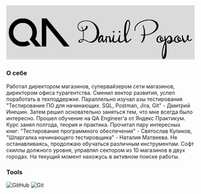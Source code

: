 ![Header](https://github.com/dvpopov11/dvpopov11/blob/master/myfiles/logo.png?raw=true)
### О себе

Работал директором магазинов, супервайзером сети магазинов, директором офиса турагентства. Сменил вектор развития, успел поработать в техподдержке. Параллельно изучал азы тестирования "Тестирование ПО для начинающих. SQL, Postman, Jira, Git" - Дмитрий Инешин. Затем решил основательно заняться тем, что мне всегда было интересно. Прошел обучение на QA Engineer'a от Яндекс Практикум. Курс занял полгода, теория и практика. Прочитал пару интересных книг: "Тестирование программного обеспечения" - Святослав Куликов, "Шпаргалка начинающего тестировщика" - Наталия Матвеева. Не останавливаясь, продолжаю обучаться различным инструментам. Софт скиллы должного уровня, управлял сектором из 10 магазинов в двух городах. На текущий момент нахожусь в активном поиске работы.

### Tools

![GitHub](https://img.shields.io/badge/GitHub-black?style=for-the-badge&logo=github&logoColor=white)
![Git](https://img.shields.io/badge/Git-black?style=for-the-badge&logo=Git&logoColor=white)

